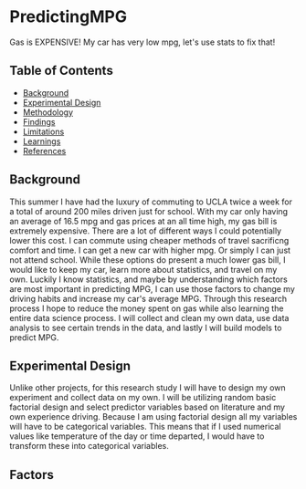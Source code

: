 # PredictingMPG
Gas is EXPENSIVE! My car has very low mpg, let's use stats to fix that! 

## Table of Contents
* [Background](#background)
* [Experimental Design](#experimental-design)
* [Methodology](#methodology)
* [Findings](#findings)
* [Limitations](#limitations)
* [Learnings](#learnings) 
* [References](#references)

## Background
This summer I have had the luxury of commuting to UCLA twice a week for a total of around 200 miles driven just for school. With my car only having an average of 16.5 mpg and gas prices at an all time high, my gas bill is extremely expensive. There are a lot of different ways I could potentially lower this cost. I can commute using cheaper methods of travel sacrificng comfort and time. I can get a new car with higher mpg. Or simply I can just not attend school. While these options do present a much lower gas bill, I would like to keep my car, learn more about statistics, and travel on my own. Luckily I know statistics, and maybe by understanding which factors are most important in predicting MPG, I can use those factors to change my driving habits and increase my car's average MPG. Through this research process I hope to reduce the money spent on gas while also learning the entire data science process. I will collect and clean my own data, use data analysis to see certain trends in the data, and lastly I will build models to predict MPG. 

## Experimental Design
Unlike other projects, for this research study I will have to design my own experiment and collect data on my own. I will be utilizing random basic factorial design and select predictor variables based on literature and my own experience driving. Because I am using factorial design all my variables will have to be categorical variables. This means that if I used numerical values like temperature of the day or time departed, I would have to transform these into categorical variables. 

## Factors 

